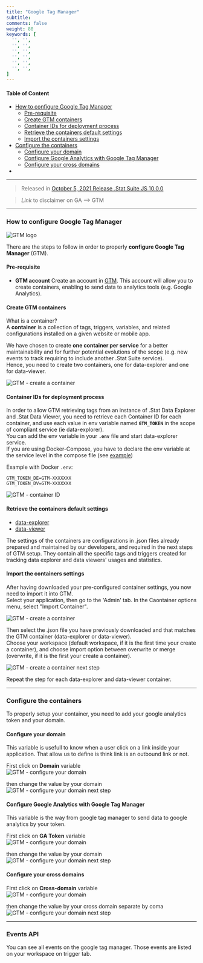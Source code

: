 ```yaml
---
title: "Google Tag Manager"
subtitle: 
comments: false
weight: 80
keywords: [
  '', '',
  '', '',
  '', '',
  '', '',
  '', '',
  '', '',
]
---
```


#### Table of Content
- [How to configure Google Tag Manager](#how-to-configure-google-tag-manager)
  - [Pre-requisite](#pre-requisite)
  - [Create GTM containers](#create-gtm-containers)
  - [Container IDs for deployment process](#container-ids-for-deployment-process)
  - [Retrieve the containers default settings](#retrieve-the-containers-default-settings)
  - [Import the containers settings](#import-the-containers-settings)
- [Configure the containers](#configure-the-containers)
  - [Configure your domain](#configure-your-domain)
  - [Configure Google Analytics with Google Tag Manager](#configure-google-analytics-with-google-tag-manager)
  - [Configure your cross domains](#configure-your-cross-domains)
- [](#)

---

> Released in [October 5, 2021 Release .Stat Suite JS 10.0.0](https://sis-cc.gitlab.io/dotstatsuite-documentation/changelog/#october-5-2021)

> *Link* to disclaimer on GA --> GTM

---

### How to configure Google Tag Manager

![GTM logo](/dotstatsuite-documentation/images/googletagmanager-logo.png)

There are the steps to follow in order to properly **configure Google Tag Manager** (GTM).

#### Pre-requisite
  - **GTM account**
Create an account in [GTM](https://tagmanager.google.com). This account will allow you to create containers, enabling to send data to analytics tools (e.g. Google Analytics).

#### Create GTM containers
What is a container?   
A **container** is a collection of tags, triggers, variables, and related configurations installed on a given website or mobile app.

We have chosen to create **one container per service** for a better maintainability and for further potential evolutions of the scope (e.g. new events to track requiring to include another .Stat Suite service).  
Hence, you need to create two containers, one for data-explorer and one for data-viewer.

![GTM - create a container](/dotstatsuite-documentation/images/gtm-create-container.png)

#### Container IDs for deployment process
In order to allow GTM retrieving tags from an instance of .Stat Data Explorer and .Stat Data Viewer, you need to retrieve each Container ID for each container, and use each value in env variable named **`GTM_TOKEN`** in the scope of compliant service (ie data-explorer).  
You can add the env variable in your **`.env`** file and start data-explorer service.  
If you are using Docker-Compose, you have to declare the env variable at the service level in the compose file (see [example](https://gitlab.com/sis-cc/.stat-suite/dotstatsuite-docker-compose/-/blob/master/demo/.env))

Example with Docker `.env`:

```
GTM_TOKEN_DE=GTM-XXXXXXX
GTM_TOKEN_DV=GTM-XXXXXXX
```

![GTM - container ID](/dotstatsuite-documentation/images/gtm-container-id.png)

#### Retrieve the containers default settings
  - <a href="/dotstatsuite-documentation/assets/GTM-template/gtm-data-explorer.json" download>data-explorer</a>
  - <a href="/dotstatsuite-documentation/assets/GTM-template/gtm-data-viewer.json" download>data-viewer</a>

The settings of the containers are configurations in .json files already prepared and maintained by our developers, and required in the next steps of GTM setup. They contain all the specific tags and triggers created for tracking data explorer and data viewers' usages and statistics.

#### Import the containers settings
After having downloaded your pre-configured container settings, you now need to import it into GTM.  
Select your application, then go to the 'Admin' tab. In the Caontainer options menu, select "Import Container".

![GTM - create a container](/dotstatsuite-documentation/images/gtm-import-container.png)   

Then select the .json file you have previously downloaded and that matches the GTM container (data-explorer or data-viewer).  
Choose your workspace (default workspace, if it is the first time your create a container), and choose import option between overwrite or merge (overwrite, if it is the first your create a container).

![GTM - create a container next step](/dotstatsuite-documentation/images/gtm-import-container-next-1.png)  

Repeat the step for each data-explorer and data-viewer container.

---

### Configure the containers
To properly setup your container, you need to add your google analytics token and your domain.  

#### Configure your domain
This variable is usefull to know when a user click on a link inside your application. That allow us to define is think link is an outbound link or not.  

First click on **Domain** variable  
![GTM - configure your domain](/dotstatsuite-documentation/images/gtm-ga-domain.png)  

then change the value by your domain  
![GTM - configure your domain next step](/dotstatsuite-documentation/images/gtm-ga-domain-next-step0.png)  

#### Configure Google Analytics with Google Tag Manager
This variable is the way from google tag manager to send data to google analytics by your token.   

First click on **GA Token** variable  
![GTM - configure your domain](/dotstatsuite-documentation/images/gtm-ga-token.png)  

then change the value by your domain  
![GTM - configure your domain next step](/dotstatsuite-documentation/images/gtm-ga-token-next-step0.png)  

#### Configure your cross domains
First click on **Cross-domain** variable  
![GTM - configure your domain](/dotstatsuite-documentation/images/gtm-ga-cross-domain.png)  

then change the value by your cross domain separate by coma  
![GTM - configure your domain next step](/dotstatsuite-documentation/images/gtm-ga-cross-domain-next-step0.png)  

---

### Events API
You can see all events on the google tag manager. Those events are listed on your workspace on trigger tab.
